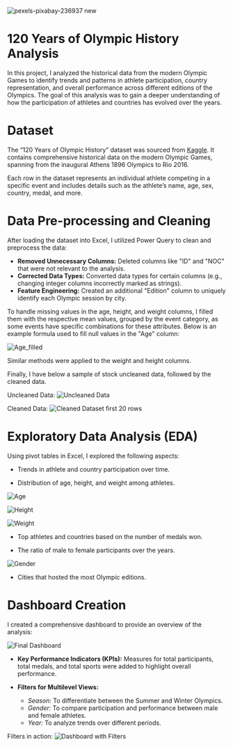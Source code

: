 ![pexels-pixabay-236937 new](https://github.com/user-attachments/assets/87105ee3-14f1-4d70-80fc-0b2cc3fda9cb)

# 120 Years of Olympic History Analysis

In this project, I analyzed the historical data from the modern Olympic Games to identify trends and patterns in athlete participation, country representation, and overall performance across different editions of the Olympics. The goal of this analysis was to gain a deeper understanding of how the participation of athletes and countries has evolved over the years.

# Dataset

The “120 Years of Olympic History” dataset was sourced from [Kaggle](https://www.kaggle.com/datasets/heesoo37/120-years-of-olympic-history-athletes-and-results?select=noc_regions.csv). It contains comprehensive historical data on the modern Olympic Games, spanning from the inaugural Athens 1896 Olympics to Rio 2016.

Each row in the dataset represents an individual athlete competing in a specific event and includes details such as the athlete’s name, age, sex, country, medal, and more.

# Data Pre-processing and Cleaning

After loading the dataset into Excel, I utilized Power Query to clean and preprocess the data:

* **Removed Unnecessary Columns:** Deleted columns like "ID" and "NOC" that were not relevant to the analysis.
* **Corrected Data Types:** Converted data types for certain columns (e.g., changing integer columns incorrectly marked as strings).
* **Feature Engineering:** Created an additional "Edition" column to uniquely identify each Olympic session by city.

To handle missing values in the age, height, and weight columns, I filled them with the respective mean values, grouped by the event category, as some events have specific combinations for these attributes. Below is an example formula used to fill null values in the "Age" column:

![Age_filled](https://github.com/user-attachments/assets/7f5e0189-f339-423c-9452-5d48ef4608a7)


Similar methods were applied to the weight and height columns.

Finally, I have below a sample of stock uncleaned data, followed by the cleaned data.

Uncleaned Data:
![Uncleaned Data](https://github.com/user-attachments/assets/3692fca3-5d48-4d83-9495-a0d66b1daaec)

Cleaned Data:
![Cleaned Dataset first 20 rows](https://github.com/user-attachments/assets/ec381d8b-ad08-43d8-8be3-1c2aa44b05cf)


# Exploratory Data Analysis (EDA)

Using pivot tables in Excel, I explored the following aspects:

* Trends in athlete and country participation over time.

* Distribution of age, height, and weight among athletes.

![Age](https://github.com/user-attachments/assets/38c76bce-b3a1-47e0-9843-17749cb250fc)

![Height](https://github.com/user-attachments/assets/e15d8afd-4b4e-4e26-b252-68f81f6b9062)

![Weight](https://github.com/user-attachments/assets/213bbca4-0a1e-4c61-a673-b1ad36698f09)

* Top athletes and countries based on the number of medals won.

* The ratio of male to female participants over the years.

![Gender](https://github.com/user-attachments/assets/c6e02106-18d7-41a7-bcb3-063ad3fe6227)

* Cities that hosted the most Olympic editions.

# Dashboard Creation
I created a comprehensive dashboard to provide an overview of the analysis:

![Final Dashboard](https://github.com/user-attachments/assets/b4c09512-baf5-4362-bf22-8d2050510f73)


* **Key Performance Indicators (KPIs):** Measures for total participants, total medals, and total sports were added to highlight overall performance.

* **Filters for Multilevel Views:**
  * *Season:* To differentiate between the Summer and Winter Olympics.
  * *Gender:* To compare participation and performance between male and female athletes.
  * *Year:* To analyze trends over different periods.

Filters in action:
![Dashboard with Filters](https://github.com/user-attachments/assets/f8437103-bd9a-4656-9143-9b16669a221a)
